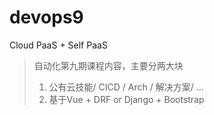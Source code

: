 # devops9
Cloud PaaS  + Self PaaS 
> 自动化第九期课程内容，主要分两大块  
> 1. 公有云技能/ CICD / Arch / 解决方案/ ...
> 2. 基于Vue + DRF or Django + Bootstrap

